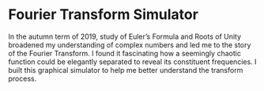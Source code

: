 # Fourier Transform Simulator
In the autumn term of 2019, study of Euler’s Formula and Roots of Unity broadened my understanding of complex numbers and led me to the story of the Fourier Transform. I found it fascinating how a seemingly chaotic function could be elegantly separated to reveal its constituent frequencies. I built this graphical simulator to help me better understand the transform process.
